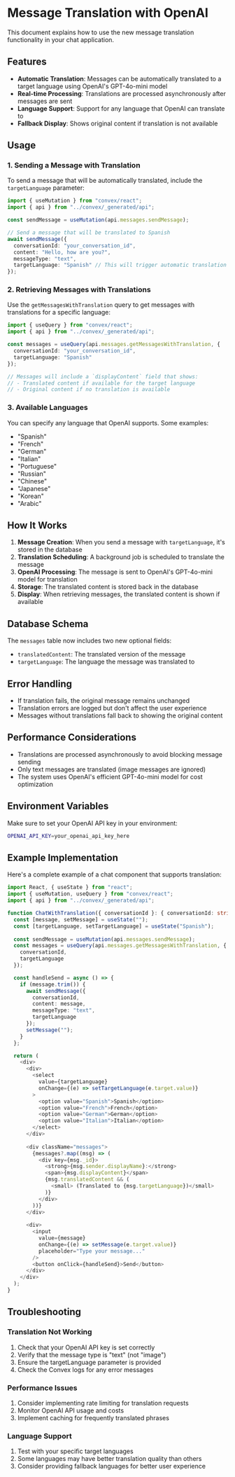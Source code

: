 # Message Translation with OpenAI

This document explains how to use the new message translation functionality in your chat application.

## Features

- **Automatic Translation**: Messages can be automatically translated to a target language using OpenAI's GPT-4o-mini model
- **Real-time Processing**: Translations are processed asynchronously after messages are sent
- **Language Support**: Support for any language that OpenAI can translate to
- **Fallback Display**: Shows original content if translation is not available

## Usage

### 1. Sending a Message with Translation

To send a message that will be automatically translated, include the `targetLanguage` parameter:

```typescript
import { useMutation } from "convex/react";
import { api } from "../convex/_generated/api";

const sendMessage = useMutation(api.messages.sendMessage);

// Send a message that will be translated to Spanish
await sendMessage({
  conversationId: "your_conversation_id",
  content: "Hello, how are you?",
  messageType: "text",
  targetLanguage: "Spanish" // This will trigger automatic translation
});
```

### 2. Retrieving Messages with Translations

Use the `getMessagesWithTranslation` query to get messages with translations for a specific language:

```typescript
import { useQuery } from "convex/react";
import { api } from "../convex/_generated/api";

const messages = useQuery(api.messages.getMessagesWithTranslation, {
  conversationId: "your_conversation_id",
  targetLanguage: "Spanish"
});

// Messages will include a `displayContent` field that shows:
// - Translated content if available for the target language
// - Original content if no translation is available
```

### 3. Available Languages

You can specify any language that OpenAI supports. Some examples:

- "Spanish"
- "French"
- "German"
- "Italian"
- "Portuguese"
- "Russian"
- "Chinese"
- "Japanese"
- "Korean"
- "Arabic"

## How It Works

1. **Message Creation**: When you send a message with `targetLanguage`, it's stored in the database
2. **Translation Scheduling**: A background job is scheduled to translate the message
3. **OpenAI Processing**: The message is sent to OpenAI's GPT-4o-mini model for translation
4. **Storage**: The translated content is stored back in the database
5. **Display**: When retrieving messages, the translated content is shown if available

## Database Schema

The `messages` table now includes two new optional fields:

- `translatedContent`: The translated version of the message
- `targetLanguage`: The language the message was translated to

## Error Handling

- If translation fails, the original message remains unchanged
- Translation errors are logged but don't affect the user experience
- Messages without translations fall back to showing the original content

## Performance Considerations

- Translations are processed asynchronously to avoid blocking message sending
- Only text messages are translated (image messages are ignored)
- The system uses OpenAI's efficient GPT-4o-mini model for cost optimization

## Environment Variables

Make sure to set your OpenAI API key in your environment:

```bash
OPENAI_API_KEY=your_openai_api_key_here
```

## Example Implementation

Here's a complete example of a chat component that supports translation:

```typescript
import React, { useState } from "react";
import { useMutation, useQuery } from "convex/react";
import { api } from "../convex/_generated/api";

function ChatWithTranslation({ conversationId }: { conversationId: string }) {
  const [message, setMessage] = useState("");
  const [targetLanguage, setTargetLanguage] = useState("Spanish");
  
  const sendMessage = useMutation(api.messages.sendMessage);
  const messages = useQuery(api.messages.getMessagesWithTranslation, {
    conversationId,
    targetLanguage
  });

  const handleSend = async () => {
    if (message.trim()) {
      await sendMessage({
        conversationId,
        content: message,
        messageType: "text",
        targetLanguage
      });
      setMessage("");
    }
  };

  return (
    <div>
      <div>
        <select 
          value={targetLanguage} 
          onChange={(e) => setTargetLanguage(e.target.value)}
        >
          <option value="Spanish">Spanish</option>
          <option value="French">French</option>
          <option value="German">German</option>
          <option value="Italian">Italian</option>
        </select>
      </div>
      
      <div className="messages">
        {messages?.map((msg) => (
          <div key={msg._id}>
            <strong>{msg.sender.displayName}:</strong>
            <span>{msg.displayContent}</span>
            {msg.translatedContent && (
              <small> (Translated to {msg.targetLanguage})</small>
            )}
          </div>
        ))}
      </div>
      
      <div>
        <input
          value={message}
          onChange={(e) => setMessage(e.target.value)}
          placeholder="Type your message..."
        />
        <button onClick={handleSend}>Send</button>
      </div>
    </div>
  );
}
```

## Troubleshooting

### Translation Not Working

1. Check that your OpenAI API key is set correctly
2. Verify that the message type is "text" (not "image")
3. Ensure the targetLanguage parameter is provided
4. Check the Convex logs for any error messages

### Performance Issues

1. Consider implementing rate limiting for translation requests
2. Monitor OpenAI API usage and costs
3. Implement caching for frequently translated phrases

### Language Support

1. Test with your specific target languages
2. Some languages may have better translation quality than others
3. Consider providing fallback languages for better user experience

